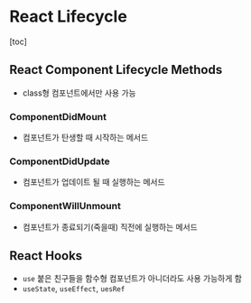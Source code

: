 # React Lifecycle

[toc]

## React Component Lifecycle Methods

- class형 컴포넌트에서만 사용 가능



### ComponentDidMount

- 컴포넌트가 탄생할 때 시작하는 메서드



### ComponentDidUpdate

- 컴포넌트가 업데이트 될 때 실행하는 메서드



### ComponentWillUnmount

- 컴포넌트가 종료되기(죽을때) 직전에 실행하는 메서드



## React Hooks

- `use` 붙은 친구들을 함수형 컴포넌트가 아니더라도 사용 가능하게 함
- `useState`, `useEffect`, `uesRef`